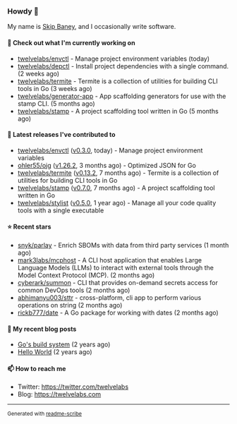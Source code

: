 ### Howdy 👋

My name is [Skip Baney](https://twelvelabs.com), and I occasionally write software.

#### 👷 Check out what I'm currently working on

- [twelvelabs/envctl](https://github.com/twelvelabs/envctl) - Manage project environment variables (today)
- [twelvelabs/depctl](https://github.com/twelvelabs/depctl) - Install project dependencies with a single command. (2 weeks ago)
- [twelvelabs/termite](https://github.com/twelvelabs/termite) - Termite is a collection of utilities for building CLI tools in Go (3 weeks ago)
- [twelvelabs/generator-app](https://github.com/twelvelabs/generator-app) - App scaffolding generators for use with the stamp CLI. (5 months ago)
- [twelvelabs/stamp](https://github.com/twelvelabs/stamp) - A project scaffolding tool written in Go (5 months ago)

#### 🔭 Latest releases I've contributed to

- [twelvelabs/envctl](https://github.com/twelvelabs/envctl) ([v0.3.0](https://github.com/twelvelabs/envctl/releases/tag/v0.3.0), today) - Manage project environment variables
- [ohler55/ojg](https://github.com/ohler55/ojg) ([v1.26.2](https://github.com/ohler55/ojg/releases/tag/v1.26.2), 3 months ago) - Optimized JSON for Go
- [twelvelabs/termite](https://github.com/twelvelabs/termite) ([v0.13.2](https://github.com/twelvelabs/termite/releases/tag/v0.13.2), 7 months ago) - Termite is a collection of utilities for building CLI tools in Go
- [twelvelabs/stamp](https://github.com/twelvelabs/stamp) ([v0.7.0](https://github.com/twelvelabs/stamp/releases/tag/v0.7.0), 7 months ago) - A project scaffolding tool written in Go
- [twelvelabs/stylist](https://github.com/twelvelabs/stylist) ([v0.5.0](https://github.com/twelvelabs/stylist/releases/tag/v0.5.0), 1 year ago) - Manage all your code quality tools with a single executable

#### ⭐ Recent stars

- [snyk/parlay](https://github.com/snyk/parlay) - Enrich SBOMs with data from third party services (1 month ago)
- [mark3labs/mcphost](https://github.com/mark3labs/mcphost) - A CLI host application that enables Large Language Models (LLMs) to interact with external tools through the Model Context Protocol (MCP). (2 months ago)
- [cyberark/summon](https://github.com/cyberark/summon) - CLI that provides on-demand secrets access for common DevOps tools (2 months ago)
- [abhimanyu003/sttr](https://github.com/abhimanyu003/sttr) - cross-platform, cli app to perform various operations on string (2 months ago)
- [rickb777/date](https://github.com/rickb777/date) - A Go package for working with dates (2 months ago)

#### 📜 My recent blog posts

- [Go&#39;s build system](https://twelvelabs.com/2023/01/02/go-build-system/) (2 years ago)
- [Hello World](https://twelvelabs.com/2022/11/20/hello-world/) (2 years ago)

#### 📫 How to reach me

- Twitter: <https://twitter.com/twelvelabs>
- Blog: <https://twelvelabs.com>

---

<sup>Generated with [readme-scribe](https://github.com/muesli/readme-scribe)</sup>
